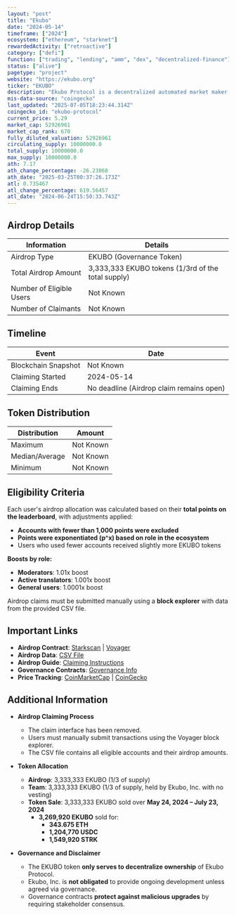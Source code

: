 ```yaml
---
layout: "post"
title: "Ekubo"
date: "2024-05-14"
timeframe: ["2024"]
ecosystem: ["ethereum", "starknet"]
rewardedActivity: ["retroactive"]
category: ["defi"]
function: ["trading", "lending", "amm", "dex", "decentralized-finance"]
status: ["alive"]
pagetype: "project"
website: "https://ekubo.org"
ticker: "EKUBO"
description: "Ekubo Protocol is a decentralized automated market maker (AMM) built on Starknet, utilizing super-concentrated liquidity and a singleton architecture."
mis-data-source: "coingecko"
last_updated: "2025-07-05T18:23:44.314Z"
coingecko_id: "ekubo-protocol"
current_price: 5.29
market_cap: 52926961
market_cap_rank: 670
fully_diluted_valuation: 52926961
circulating_supply: 10000000.0
total_supply: 10000000.0
max_supply: 10000000.0
ath: 7.17
ath_change_percentage: -26.23068
ath_date: "2025-03-25T00:37:26.173Z"
atl: 0.735467
atl_change_percentage: 619.56457
atl_date: "2024-06-24T15:50:33.743Z"
---
```


## Airdrop Details

| Information              | Details                                            |
| ------------------------ | -------------------------------------------------- |
| Airdrop Type             | EKUBO (Governance Token)                           |
| Total Airdrop Amount     | 3,333,333 EKUBO tokens (1/3rd of the total supply) |
| Number of Eligible Users | Not Known                                          |
| Number of Claimants      | Not Known                                          |

## Timeline

| Event               | Date                                     |
| ------------------- | ---------------------------------------- |
| Blockchain Snapshot | Not Known                                |
| Claiming Started    | 2024-05-14                               |
| Claiming Ends       | No deadline (Airdrop claim remains open) |

## Token Distribution

| Distribution   | Amount    |
| -------------- | --------- |
| Maximum        | Not Known |
| Median/Average | Not Known |
| Minimum        | Not Known |

## Eligibility Criteria

Each user's airdrop allocation was calculated based on their **total points on the leaderboard**, with adjustments applied:

- **Accounts with fewer than 1,000 points were excluded**
- **Points were exponentiated (p^x) based on role in the ecosystem**
- Users who used fewer accounts received slightly more EKUBO tokens

**Boosts by role:**

- **Moderators**: 1.01x boost
- **Active translators**: 1.001x boost
- **General users**: 1.0001x boost

Airdrop claims must be submitted manually using a **block explorer** with data from the provided CSV file.

## Important Links

- **Airdrop Contract**: [Starkscan](https://starkscan.co/contract/0x04bfacd0fcf70f444815de9150008fd12b5fb6721562707e502ce71ccb327d88) | [Voyager](https://voyager.online/contract/0x04bfacd0fcf70f444815de9150008fd12b5fb6721562707e502ce71ccb327d88)
- **Airdrop Data**: [CSV File](https://docs.ekubo.org/user-guides/governance/airdrop_data.csv.zip)
- **Airdrop Guide**: [Claiming Instructions](https://docs.ekubo.org/user-guides/governance/ekubo-token)
- **Governance Contracts**: [Governance Info](https://docs.ekubo.org/user-guides/governance/)
- **Price Tracking**: [CoinMarketCap](https://coinmarketcap.com/currencies/ekubo) | [CoinGecko](https://www.coingecko.com/en/coins/ekubo)

## Additional Information

- **Airdrop Claiming Process**

  - The claim interface has been removed.
  - Users must manually submit transactions using the Voyager block explorer.
  - The CSV file contains all eligible accounts and their airdrop amounts.

- **Token Allocation**

  - **Airdrop**: 3,333,333 EKUBO (1/3 of supply)
  - **Team**: 3,333,333 EKUBO (1/3 of supply, held by Ekubo, Inc. with no vesting)
  - **Token Sale**: 3,333,333 EKUBO sold over **May 24, 2024 – July 23, 2024**
    - **3,269,920 EKUBO** sold for:
      - **343.675 ETH**
      - **1,204,770 USDC**
      - **1,549,920 STRK**

- **Governance and Disclaimer**
  - The EKUBO token **only serves to decentralize ownership** of Ekubo Protocol.
  - Ekubo, Inc. is **not obligated** to provide ongoing development unless agreed via governance.
  - Governance contracts **protect against malicious upgrades** by requiring stakeholder consensus.